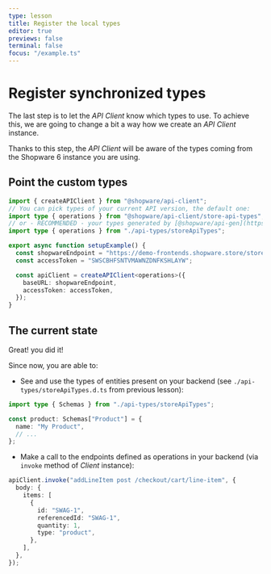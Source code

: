 ```yaml
---
type: lesson
title: Register the local types
editor: true
previews: false
terminal: false
focus: "/example.ts"
---
```


# Register synchronized types

The last step is to let the _API Client_ know which types to use. To achieve this, we are going to change a bit a way how we create an _API Client_ instance.

Thanks to this step, the _API Client_ will be aware of the types coming from the Shopware 6 instance you are using.

## Point the custom types

```ts add={5} del={3}
import { createAPIClient } from "@shopware/api-client";
// You can pick types of your current API version, the default one:
import type { operations } from "@shopware/api-client/store-api-types";
// or - RECOMMENDED - your types generated by [@shopware/api-gen](https://www.npmjs.com/package/@shopware/api-gen) CLI:
import type { operations } from "./api-types/storeApiTypes";

export async function setupExample() {
  const shopwareEndpoint = "https://demo-frontends.shopware.store/store-api";
  const accessToken = "SWSCBHFSNTVMAWNZDNFKSHLAYW";

  const apiClient = createAPIClient<operations>({
    baseURL: shopwareEndpoint,
    accessToken: accessToken,
  });
}
```

## The current state

Great! you did it!

Since now, you are able to:

- See and use the types of entities present on your backend (see `./api-types/storeApiTypes.d.ts` from previous lesson):

```ts
import type { Schemas } from "./api-types/storeApiTypes";

const product: Schemas["Product"] = {
  name: "My Product",
  // ...
};
```

- Make a call to the endpoints defined as operations in your backend (via `invoke` method of _Client_ instance):

```ts
apiClient.invoke("addLineItem post /checkout/cart/line-item", {
  body: {
    items: [
      {
        id: "SWAG-1",
        referencedId: "SWAG-1",
        quantity: 1,
        type: "product",
      },
    ],
  },
});
```

